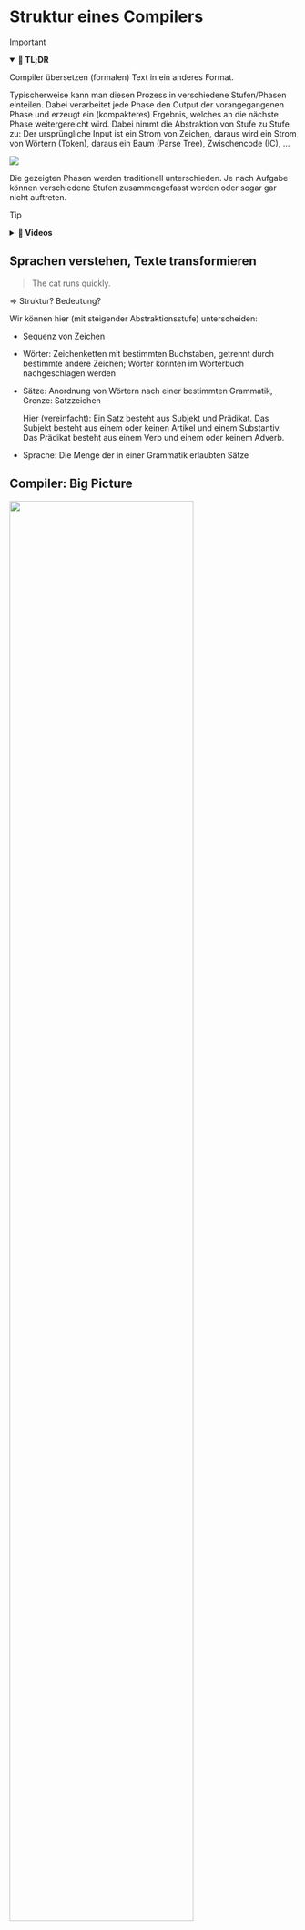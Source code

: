 # Struktur eines Compilers

> [!IMPORTANT]
>
> <details open>
>
> <summary><strong>🎯 TL;DR</strong></summary>
>
> Compiler übersetzen (formalen) Text in ein anderes Format.
>
> Typischerweise kann man diesen Prozess in verschiedene Stufen/Phasen
> einteilen. Dabei verarbeitet jede Phase den Output der vorangegangenen
> Phase und erzeugt ein (kompakteres) Ergebnis, welches an die nächste
> Phase weitergereicht wird. Dabei nimmt die Abstraktion von Stufe zu
> Stufe zu: Der ursprüngliche Input ist ein Strom von Zeichen, daraus
> wird ein Strom von Wörtern (Token), daraus ein Baum (Parse Tree),
> Zwischencode (IC), …
>
> <img src="https://github.com/Compiler-CampusMinden/CPL-Vorlesung-Master/blob/master/lecture/00-intro/images/architektur_cb.png?raw=true">
>
> Die gezeigten Phasen werden traditionell unterschieden. Je nach
> Aufgabe können verschiedene Stufen zusammengefasst werden oder sogar
> gar nicht auftreten.
>
> </details>

> [!TIP]
>
> <details>
>
> <summary><strong>🎦 Videos</strong></summary>
>
> - [VL Überblick](https://youtu.be/zpELDC_3G7Q)
>
> </details>

## Sprachen verstehen, Texte transformieren

> The cat runs quickly.

=\> Struktur? Bedeutung?

Wir können hier (mit steigender Abstraktionsstufe) unterscheiden:

- Sequenz von Zeichen

- Wörter: Zeichenketten mit bestimmten Buchstaben, getrennt durch
  bestimmte andere Zeichen; Wörter könnten im Wörterbuch nachgeschlagen
  werden

- Sätze: Anordnung von Wörtern nach einer bestimmten Grammatik, Grenze:
  Satzzeichen

  Hier (vereinfacht): Ein Satz besteht aus Subjekt und Prädikat. Das
  Subjekt besteht aus einem oder keinen Artikel und einem Substantiv.
  Das Prädikat besteht aus einem Verb und einem oder keinem Adverb.

- Sprache: Die Menge der in einer Grammatik erlaubten Sätze

## Compiler: Big Picture

<img src="https://github.com/munificent/craftinginterpreters/blob/master/site/image/a-map-of-the-territory/mountain.png?raw=true" width="80%">

Quelle: [A Map of the Territory
(mountain.png)](https://github.com/munificent/craftinginterpreters/blob/master/site/image/a-map-of-the-territory/mountain.png)
by [Bob Nystrom](https://github.com/munificent) on Github.com
([MIT](https://github.com/munificent/craftinginterpreters/blob/master/LICENSE))

**Begriffe und Phasen**

Die obige Bergsteige-Metapher kann man in ein nüchternes Ablaufdiagramm
mit verschiedenen Stufen und den zwischen den Stufen ausgetauschten
Artefakten übersetzen:

<img src="images/architektur_cb.png" width="70%">

### Frontend, Analyse

Die ersten Stufen eines Compilers, die mit der **Analyse** des Inputs
beschäftigt sind. Dies sind in der Regel der Scanner, der Parser und die
semantische Analyse.

- Scanner, Lexer, Tokenizer, Lexikalische Analyse

  Zerteilt den Zeichenstrom in eine Folge von Wörtern. Mit regulären
  Ausdrücken kann definiert werden, was Klassen gültiger Wörter
  (“Token”) sind. Ein Token hat i.d.R. einen Namen und einen Wert.

- Parser, Syntaxanalyse

  Der Parser erhält als Eingabe die Folge der Token und versucht mit
  Hilfe einer Grammatik zu bestimmen, ob es sich bei der Tokensequenz um
  gültige Sätze im Sinne der Grammatik handelt. Hier gibt es viele
  Algorithmen, die im Wesentlichen in die Klassen “top-down” und
  “bottom-up” fallen.

- Semantische Analyse, Kontexthandling

  In den vorigen Stufen wurde eher lokal gearbeitet. Hier wird über den
  gesamten Baum und die Symboltabelle hinweg geprüft, ob beispielsweise
  Typen korrekt verwendet wurden, in welchen Scope ein Name gehört etc.
  Mit diesen Informationen wird der AST angereichert.

- Symboltabellen

  Datenstrukturen, um Namen, Werte, Scopes und weitere Informationen zu
  speichern. Die Symboltabellen werden vor allem beim Parsen befüllt und
  bei der semantischen Analyse gelesen, aber auch der Lexer benötigt
  u.U. diese Informationen.

### Backend, Synthese

Die hinteren Stufen eines Compilers, die mit der **Synthese** der
Ausgabe beschäftigt sind. Dies sind in der Regel verschiedene
Optimierungen und letztlich die Code-Generierung

- Codegenerierung

  Erzeugung des Zielprogramms aus der (optimierten) Zwischendarstellung.
  Dies ist oft Maschinencode, kann aber auch C-Code oder eine andere
  Ziel-Sprache sein.

- Optimierung

  Diverse Maßnahmen, um den resultierenden Code kleiner und/oder
  schneller zu gestalten.

- Symboltabellen

  Datenstrukturen, um Namen, Werte, Scopes und weitere Informationen zu
  speichern. Die Symboltabellen werden vor allem beim Parsen befüllt und
  bei der semantischen Analyse gelesen, aber auch der Lexer benötigt
  u.U. diese Informationen.

### Weitere Begriffe

- Parse Tree, Concrete Syntax Tree

  Repräsentiert die Struktur eines Satzes, wobei jeder Knoten dem Namen
  einer Regel der Grammatik entspricht. Die Blätter bestehen aus den
  Token samt ihren Werten.

- AST, (Abstract) Syntax Tree

  Vereinfachte Form des Parse Tree, wobei der Bezug auf die Element der
  Grammatik (mehr oder weniger) weggelassen wird.

- Annotierter AST

  Anmerkungen am AST, die für spätere Verarbeitungsstufen interessant
  sein könnten: Typ-Informationen, Optimierungsinformationen, …

- Zwischen-Code, IC

  Zwischensprache, die abstrakter ist als die dem AST zugrunde liegenden
  Konstrukte der Ausgangssprache. Beispielsweise könnten
  `while`-Schleifen durch entsprechende Label und Sprünge ersetzt
  werden. Wie genau dieser Zwischen-Code aussieht, muss der
  Compilerdesigner entscheiden. Oft findet man den Assembler-ähnlichen
  “3-Adressen-Code”.

- Sprache

  Eine Sprache ist eine Menge gültiger Sätze. Die Sätze werden aus
  Wörtern gebildet, diese wiederum aus Zeichenfolgen.

- Grammatik

  Eine Grammatik beschreibt formal die Syntaxregeln für eine Sprache.
  Jede Regel in der Grammatik beschreibt dabei die Struktur eines Satzes
  oder einer Phrase.

## Lexikalische Analyse: Wörter (“*Token*”) erkennen

Die lexikalische Analyse (auch *Scanner* oder *Lexer* oder *Tokenizer*
genannt) zerteilt den Zeichenstrom in eine Folge von Wörtern
(“*Token*”). Die geschieht i.d.R. mit Hilfe von *regulären Ausdrücken*.

Dabei müssen unsinnige/nicht erlaubte Wörter erkannt werden.

Überflüssige Zeichen (etwa Leerzeichen) werden i.d.R. entfernt.

    sp = 100;

    <ID, sp>, <OP, =>, <INT, 100>, <SEM>

*Anmerkung*: In der obigen Darstellung werden die Werte der Token
(“*Lexeme*”) zusammen mit den Token “gespeichert”. Alternativ können die
Werte der Token auch direkt in der Symboltabelle gespeichert werden und
in den Token nur der Verweis auf den jeweiligen Eintrag in der Tabelle.

## Syntaxanalyse: Sätze erkennen

In der Syntaxanalyse (auch *Parser* genannt) wird die Tokensequenz in
gültige Sätze unterteilt. Dazu werden in der Regel *kontextfreie
Grammatiken* und unterschiedliche Parsing-Methoden (*top-down*,
*bottom-up*) genutzt.

Dabei müssen nicht erlaubte Sätze erkannt werden.

    <ID, sp>, <OP, =>, <INT, 100>, <SEM>

``` lex
statement : assign SEM ;
assign : ID OP INT ;
```

                       statement                  =
                       /       \                 / \
                   assign      SEM             sp  100
                 /   |   \      |
               ID    OP  INT    ;
               |     |    |
               sp    =   100

Mit Hilfe der Produktionsregeln der Grammatik wird versucht, die
Tokensequenz zu erzeugen. Wenn dies gelingt, ist der Satz (also die
Tokensequenz) ein gültiger Satz im Sinne der Grammatik. Dabei sind die
Token aus der lexikalischen Analyse die hier betrachteten Wörter!

Dabei entsteht ein sogenannter *Parse-Tree* (oder auch “*Syntax Tree*”;
in der obigen Darstellung der linke Baum). In diesen Bäumen spiegeln
sich die Regeln der Grammatik wider, d.h. zu einem Satz kann es durchaus
verschiedene Parse-Trees geben.

Beim *AST* (“*Abstract Syntax Tree*”) werden die Knoten um alle später
nicht mehr benötigten Informationen bereinigt (in der obigen Darstellung
der rechte Baum).

*Anmerkung*: Die Begriffe werden oft nicht eindeutig verwendet. Je nach
Anwendung ist das Ergebnis des Parsers ein AST oder ein Parse-Tree.

*Anmerkung*: Man könnte statt `OP` auch etwa ein `ASSIGN` nutzen und
müsste dann das “`=`” nicht extra als Inhalt speichern, d.h. man würde
die Information im Token-Typ kodieren.

## Vorschau: Parser implementieren

``` lex
stat : assign | ifstat | ... ;
assign : ID '=' expr ';' ;
```

``` java
void stat() {
    switch (<<current token>>) {
        case ID : assign(); break;
        case IF : ifstat(); break;
        ...
        default : <<raise exception>>
    }
}
void assign() {
    match(ID);
    match('=');
    expr();
    match(';');
}
```

Der gezeigte Parser ist ein sogenannter “LL(1)”-Parser und geht von oben
nach unten vor, d.h. ist ein Top-Down-Parser.

Nach dem Betrachten des aktuellen Tokens wird entschieden, welche
Alternative vorliegt und in die jeweilige Methode gesprungen.

Die `match()`-Methode entspricht dabei dem Erzeugen von Blättern, d.h.
hier werden letztlich die Token der Grammatik erkannt.

## Semantische Analyse: Bedeutung erkennen

In der semantischen Analyse (auch *Context Handling* genannt) wird der
AST zusammen mit der Symboltabelle geprüft. Dabei spielen Probleme wie
Scopes, Namen und Typen eine wichtige Rolle.

Die semantische Analyse ist direkt vom Programmierparadigma der zu
übersetzenden Sprache abhängig, d.h. müssen wir beispielsweise das
Konzept von Klassen verstehen?

Als Ergebnis dieser Phase entsteht typischerweise ein *annotierter AST*.

``` c
{
    int x = 42;
    {
        int x = 7;
        x += 3;    // ???
    }
}
```

                                                  = {type: real, loc: tmp1}
    sp = 100;                                    / \
                                                /   \
                                              sp     inttofloat
                                      {type: real,       |
                                       loc: var b}      100

## Zwischencode generieren

Aus dem annotierten AST wird in der Regel ein Zwischencode
(“*Intermediate Code*”, auch “IC”) generiert. oft findet man hier den
Assembler-ähnlichen “3-Adressen-Code”, in manchen Compilern wird als IC
aber auch der AST selbst genutzt.

                     = {type: real, loc: tmp1}
                    / \
                   /   \
                 sp     inttofloat
         {type: real,       |
          loc: var b}      100

=\> `t1 = inttofloat(100)`

## Code optimieren

An dieser Stelle verlassen wir das Compiler-Frontend und begeben uns in
das sogenannte *Backend*. Die Optimierung des Codes kann sehr
unterschiedlich ausfallen, beispielsweise kann man den Zwischencode
selbst optimieren, dann nach sogenanntem “Targetcode” übersetzen und
diesen weiter optimieren, bevor das Ergebnis im letzten Schritt in
Maschinencode übersetzt wird.

Die Optimierungsphase ist sehr stark abhängig von der Zielhardware. Hier
kommen fortgeschrittene Mengen- und Graphalgorithmen zur Anwendung. Die
Optimierung stellt den wichtigsten Teil aktueller Compiler dar.

Aus zeitlichen und didaktischen Gründen werden wir in dieser
Veranstaltung den Fokus auf die Frontend-Phasen legen und die
Optimierung nur grob streifen.

`t1 = inttofloat(100)` =\> `t1 = 100.0`

`x = y*0;` =\> `x = 0;`

## Code generieren

- Maschinencode:

  ``` gnuassembler
  STD  t1, 100.0
  ```

<!-- -->

- Andere Sprache:
  - Bytecode
  - C
  - …

## Probleme

    5*4+3

**AST**?

Problem: Vorrang von Operatoren

- Variante 1: `+(*(5, 4), 3)`
- Variante 2: `*(5, +(4, 3))`

``` lex
stat : expr ';'
     | ID '(' ')' ';'
     ;
expr : ID '(' ')'
     | INT
     ;
```

## Unbedingt lesenswert

Sie sollten diese beiden Paper unbedingt als Einstieg in das Modul
lesen:

1.  [Programming Language
    Semantics](https://www.cs.nott.ac.uk/~pszgmh/123.pdf)
2.  [An Incremental Approach to Compiler
    Construction](http://scheme2006.cs.uchicago.edu/11-ghuloum.pdf)

## Wrap-Up

- Compiler übersetzen Text in ein anderes Format

<!-- -->

- Typische Phasen:
  1.  Lexikalische Analyse
  2.  Syntaxanalyse
  3.  Semantische Analyse
  4.  Generierung von Zwischencode
  5.  Optimierung des (Zwischen-) Codes
  6.  Codegenerierung

## 📖 Zum Nachlesen

- Aho u. a. ([2023](#ref-Aho2023)): Kapitel 1 Introduction
- Grune u. a. ([2012](#ref-Grune2012)): Kapitel 1 Introduction

> [!NOTE]
>
> <details>
>
> <summary><strong>✅ Lernziele</strong></summary>
>
> - k2: Ich kann die Struktur eines Compilers und die verschiedenen
>   Phasen und deren Aufgaben erklären
>
> </details>

------------------------------------------------------------------------

> [!NOTE]
>
> <details>
>
> <summary><strong>👀 Quellen</strong></summary>
>
> <div id="refs" class="references csl-bib-body hanging-indent"
> entry-spacing="0">
>
> <div id="ref-Aho2023" class="csl-entry">
>
> Aho, A. V., M. S. Lam, R. Sethi, J. D. Ullman, und S. Bansal. 2023.
> *Compilers: Principles, Techniques, and Tools, Updated 2nd Edition by
> Pearson*. Pearson India.
> <https://learning.oreilly.com/library/view/compilers-principles-techniques/9789357054881/>.
>
> </div>
>
> <div id="ref-Grune2012" class="csl-entry">
>
> Grune, D., K. van Reeuwijk, H. E. Bal, C. J. H. Jacobs, und K.
> Langendoen. 2012. *Modern Compiler Design*. Springer.
>
> </div>
>
> </div>
>
> </details>

------------------------------------------------------------------------

<img src="https://licensebuttons.net/l/by-sa/4.0/88x31.png" width="10%">

Unless otherwise noted, this work is licensed under CC BY-SA 4.0.

**Exceptions:**

- [A Map of the Territory
  (mountain.png)](https://github.com/munificent/craftinginterpreters/blob/master/site/image/a-map-of-the-territory/mountain.png)
  by [Bob Nystrom](https://github.com/munificent) on Github.com
  ([MIT](https://github.com/munificent/craftinginterpreters/blob/master/LICENSE))

<blockquote><p><sup><sub><strong>Last modified:</strong> 0db2fe0 (tooling: rename origin to credits, 2025-08-22)<br></sub></sup></p></blockquote>
